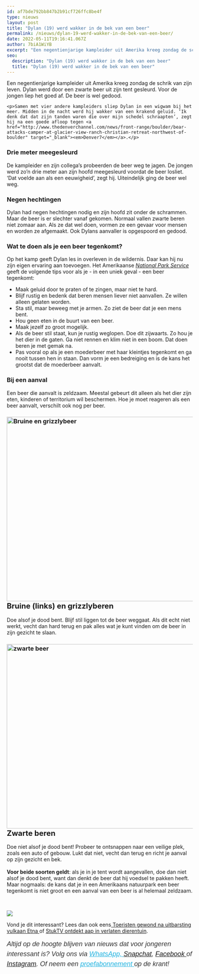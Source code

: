 ```yaml
---
id: af7bde792bb847b2b91cf726ffc8be4f
type: nieuws
layout: post
title: "Dylan (19) werd wakker in de bek van een beer"
permalink: /nieuws/dylan-19-werd-wakker-in-de-bek-van-een-beer/
date: 2022-05-11T19:16:41.067Z
author: 7biA1WiYB
excerpt: "Een negentienjarige kampleider uit Amerika kreeg zondag de schrik van zijn leven. Dylan werd door een zwarte beer uit zijn tent gesleurd. Voor de jongen liep het goed af. De beer is wel gedood.  "
seo:
  description: "Dylan (19) werd wakker in de bek van een beer"
  title: "Dylan (19) werd wakker in de bek van een beer"
---
```

Een negentienjarige kampleider uit Amerika kreeg zondag de schrik van zijn leven. Dylan werd door een zwarte beer uit zijn tent gesleurd. Voor de jongen liep het goed af. De beer is wel gedood.  

    <p>Samen met vier andere kampleiders sliep Dylan in een wigwam bij het meer. Midden in de nacht werd hij wakker van een krakend geluid. ‘Ik denk dat dat zijn tanden waren die over mijn schedel schraapten’, zegt hij na een goede afloop tegen <a href="http://www.thedenverchannel.com/news/front-range/boulder/bear-attacks-camper-at-glacier-view-ranch-christian-retreat-northwest-of-boulder" target="_blank"><em>Denver7</em></a>.</p>
<h3>Drie meter meegesleurd</h3>
<p>De kampleider en zijn collega’s probeerden de beer weg te jagen. De jongen werd zo’n drie meter aan zijn hoofd meegesleurd voordat de beer losliet. ‘Dat voelde aan als een eeuwigheid’, zegt hij. Uiteindelijk ging de beer wel weg.</p>
<h3>Negen hechtingen</h3>
<p>Dylan had negen hechtingen nodig en zijn hoofd zit onder de schrammen. Maar de beer is er slechter vanaf gekomen. Normaal vallen zwarte beren niet zomaar aan. Als ze dat wel doen, vormen ze een gevaar voor mensen en worden ze afgemaakt. Ook Dylans aanvaller is opgespoord en gedood.</p>
<h3>Wat te doen als je een beer tegenkomt?</h3>
<p>Op het kamp geeft Dylan les in overleven in de wildernis. Daar kan hij nu zijn eigen ervaring aan toevoegen. Het Amerikaanse <a href="https://www.nps.gov/subjects/bears/safety.htm" target="_blank"><em>National Park Service</em></a> geeft de volgende tips voor als je - in een uniek geval - een beer tegenkomt:</p>
<ul><li>Maak geluid door te praten of te zingen, maar niet te hard.</li>
<li>Blijf rustig en bedenk dat beren mensen liever niet aanvallen. Ze willen alleen gelaten worden.</li>
<li>Sta stil, maar beweeg met je armen. Zo ziet de beer dat je een mens bent. </li>
<li>Hou geen eten in de buurt van een beer.</li>
<li>Maak jezelf zo groot mogelijk.</li>
<li>Als de beer stil staat, kun je rustig weglopen. Doe dit zijwaarts. Zo hou je het dier in de gaten. Ga niet rennen en klim niet in een boom. Dat doen beren je met gemak na.</li>
<li>Pas vooral op als je een moederbeer met haar kleintjes tegenkomt en ga nooit tussen hen in staan. Dan vorm je een bedreiging en is de kans het grootst dat de moederbeer aanvalt.</li>
</ul><h3>Bij een aanval</h3>
<p>Een beer die aanvalt is zeldzaam. Meestal gebeurt dit alleen als het dier zijn eten, kinderen of territorium wil beschermen. Hoe je moet reageren als een beer aanvalt, verschilt ook nog per beer.</p>
<h3><div class="media media-element-container media-default"><div id="file-418278" class="file file-image file-image-jpeg">

        
  
  <div class="content">
    <img alt="Bruine en grizzlybeer" title="Foto&#039;s WIkimedia Commons" height="500" width="850" class="media-element file-default" data-delta="1" src="https://original.sevendays.nl/sites/default/files/Bruine%20en%20grizzlybeer.jpg">  </div>

  
</div>
</div><strong style="font-size: 1.231em;">Bruine (links) en grizzlyberen</strong></h3>
<p>Doe alsof je dood bent. Blijf stil liggen tot de beer weggaat. Als dit echt niet werkt, vecht dan hard terug en pak alles wat je kunt vinden om de beer in zijn gezicht te slaan.</p>
<h3><div class="media media-element-container media-default"><div id="file-418279" class="file file-image file-image-jpeg">

        
  
  <div class="content">
    <img alt="zwarte beer" title="Foto Wikimedia Commons" height="500" width="850" class="media-element file-default" data-delta="1" src="https://original.sevendays.nl/sites/default/files/Zwarte%20beer.jpg">  </div>

  
</div>
</div><strong style="font-size: 1.231em;">Zwarte beren</strong><span style="font-size: 1.231em;"> </span></h3>
<p>Doe niet alsof je dood bent! Probeer te ontsnappen naar een veilige plek, zoals een auto of gebouw. Lukt dat niet, vecht dan terug en richt je aanval op zijn gezicht en bek.<br><br><strong>Voor beide soorten geldt</strong>: als je in je tent wordt aangevallen, doe dan niet alsof je dood bent, want dan denkt de beer dat hij voedsel te pakken heeft. Maar nogmaals: de kans dat je in een Amerikaans natuurpark een beer tegenkomt is niet groot en een aanval van een beer is al helemaal zeldzaam.</p>
<p> </p>
<div class="kader">
<p><img class="kaderafbeelding" src="https://original.sevendays.nl/sites/default/files/ff.png"></p>
<p>Vond je dit interessant? Lees dan ook eens<a href="https://original.sevendays.nl/nieuws/toeristen-gewond-na-uitbarsting-vulkaan-etna" onclick="window.open(this.href, '', 'resizable=no,status=no,location=no,toolbar=no,menubar=no,fullscreen=no,scrollbars=no,dependent=no'); return false;"> Toeristen gewond na uitbarsting vulkaan Etna </a>of <a href="https://original.sevendays.nl/nieuws-raar/stuktv-ontdekt-aap-verlaten-dierentuin" onclick="window.open(this.href, '', 'resizable=no,status=no,location=no,toolbar=no,menubar=no,fullscreen=no,scrollbars=no,dependent=no'); return false;">StukTV ontdekt aap in verlaten dierentuin</a>.</p>
<p><em style="box-sizing: inherit; color: rgb(51, 51, 51); font-family: &quot;PT Sans&quot;, sans-serif; font-size: 18px; line-height: 27px;">Altijd op de hoogte blijven van nieuws dat voor jongeren interessant is? Volg ons via </em><em style="box-sizing: inherit; color: rgb(34, 179, 224); transition: color 0.3s ease; font-family: &quot;PT Sans&quot;, sans-serif; font-size: 18px; line-height: 27px;"><a href="https://original.sevendays.nl/whatsapp" style="box-sizing: inherit; color: rgb(34, 179, 224); transition: color 0.3s ease; font-family: &quot;PT Sans&quot;, sans-serif; font-size: 18px; line-height: 27px;">WhatsApp, </a></em><em style="box-sizing: inherit; color: rgb(51, 51, 51); font-family: &quot;PT Sans&quot;, sans-serif; font-size: 18px; line-height: 27px;"><a href="https://www.snapchat.com/add/sevendaysnl">Snapchat</a>, <a href="https://www.facebook.com/7Daysnl?ref=bookmarks">Facebook </a>of <a href="https://instagram.com/7DAysnl/">Instagram</a>. Of </em><em style="box-sizing: inherit; color: rgb(51, 51, 51); font-family: &quot;PT Sans&quot;, sans-serif; font-size: 18px; line-height: 27px;">neem een </em><a href="https://abonneren.sevendays.nl/abonneren/abonnementen/ae/artikel" style="box-sizing: inherit; color: rgb(34, 179, 224); transition: color 0.3s ease; font-family: &quot;PT Sans&quot;, sans-serif; font-size: 18px; line-height: 27px;"><em style="box-sizing: inherit;">proefabonnement </em></a><em style="box-sizing: inherit; color: rgb(51, 51, 51); font-family: &quot;PT Sans&quot;, sans-serif; font-size: 18px; line-height: 27px;">op de krant!</em></p>
</div>
  
